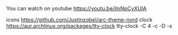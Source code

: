 You can watch on youtube
https://youtu.be/jlnNpCyXUIA

icons https://github.com/Justinzobel/arc-theme-nord
clock https://aur.archlinux.org/packages/tty-clock
tty-clock -C 4 -c -D -s
